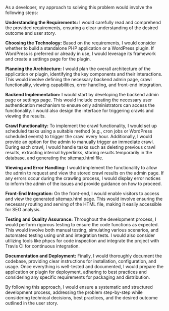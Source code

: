 As a developer, my approach to solving this problem would involve the following steps:

<strong>Understanding the Requirements:</strong> I would carefully read and comprehend the provided requirements, ensuring a clear understanding of the desired outcome and user story.

<strong>Choosing the Technology:</strong> Based on the requirements, I would consider whether to build a standalone PHP application or a WordPress plugin. If WordPress is preferred or already in use, I would leverage its framework and create a settings page for the plugin.

<strong>Planning the Architecture:</strong> I would plan the overall architecture of the application or plugin, identifying the key components and their interactions. This would involve defining the necessary backend admin page, crawl functionality, viewing capabilities, error handling, and front-end integration.

<strong>Backend Implementation:</strong> I would start by developing the backend admin page or settings page. This would include creating the necessary user authentication mechanism to ensure only administrators can access the functionality. I would also design the interface for triggering crawls and viewing the results.

<strong>Crawl Functionality:</strong> To implement the crawl functionality, I would set up scheduled tasks using a suitable method (e.g., cron jobs or WordPress scheduled events) to trigger the crawl every hour. Additionally, I would provide an option for the admin to manually trigger an immediate crawl. During each crawl, I would handle tasks such as deleting previous crawl results, extracting internal hyperlinks, storing results temporarily in the database, and generating the sitemap.html file.

<strong>Viewing and Error Handling:</strong> I would implement the functionality to allow the admin to request and view the stored crawl results on the admin page. If any errors occur during the crawling process, I would display error notices to inform the admin of the issues and provide guidance on how to proceed.

<strong>Front-End Integration:</strong> On the front-end, I would enable visitors to access and view the generated sitemap.html page. This would involve ensuring the necessary routing and serving of the HTML file, making it easily accessible for SEO analysis.

<strong>Testing and Quality Assurance:</strong> Throughout the development process, I would perform rigorous testing to ensure the code functions as expected. This would involve both manual testing, simulating various scenarios, and automated testing using unit and integration tests. I would also consider utilizing tools like phpcs for code inspection and integrate the project with Travis CI for continuous integration.

<strong>Documentation and Deployment:</strong> Finally, I would thoroughly document the codebase, providing clear instructions for installation, configuration, and usage. Once everything is well-tested and documented, I would prepare the application or plugin for deployment, adhering to best practices and considering any specific requirements for packaging and distribution.

By following this approach, I would ensure a systematic and structured development process, addressing the problem step-by-step while considering technical decisions, best practices, and the desired outcome outlined in the user story.
